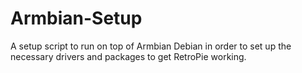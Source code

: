 # Armbian-Setup
A setup script to run on top of Armbian Debian in order to set up the necessary drivers and packages to get RetroPie working.

